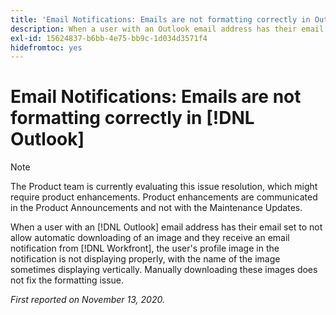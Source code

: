 ```yaml
---
title: 'Email Notifications: Emails are not formatting correctly in Outlook'
description: When a user with an Outlook email address has their email set to not allow automatic downloading of an image and they receive an email notification from [!DNL Workfront], the user's profile image in the notification is not displaying properly, with the name of the image sometimes displaying vertically. Manually downloading these images does not fix the formatting issue.
exl-id: 15624837-b6bb-4e75-bb9c-1d034d3571f4
hidefromtoc: yes
---
```

# Email Notifications: Emails are not formatting correctly in [!DNL Outlook]

<!--Issue created by request-->

>[!NOTE]
>
>The Product team is currently evaluating this issue resolution, which might require product enhancements. Product enhancements are communicated in the Product Announcements and not with the Maintenance Updates.

When a user with an [!DNL Outlook] email address has their email set to not allow automatic downloading of an image and they receive an email notification from [!DNL Workfront], the user's profile image in the notification is not displaying properly, with the name of the image sometimes displaying vertically. Manually downloading these images does not fix the formatting issue.


_First reported on November 13, 2020._
